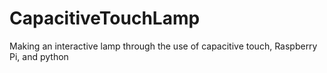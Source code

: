 # CapacitiveTouchLamp
Making an interactive lamp through the use of capacitive touch, Raspberry Pi, and python

